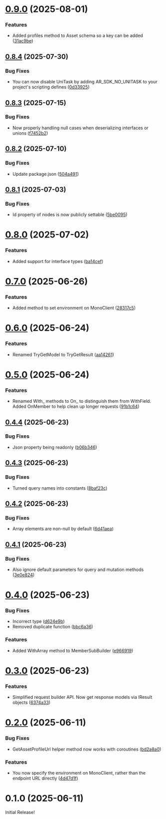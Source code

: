 # [0.9.0](https://github.com/futureversecom/sdk-unity-asset-register/compare/v0.8.4...v0.9.0) (2025-08-01)


### Features

* Added profiles method to Asset schema so a key can be added ([31ac9be](https://github.com/futureversecom/sdk-unity-asset-register/commit/31ac9befdb7dc8dcec572ad6800b35341f178adc))



## [0.8.4](https://github.com/futureversecom/sdk-unity-asset-register/compare/v0.8.3...v0.8.4) (2025-07-30)


### Bug Fixes

* You can now disable UniTask by adding AR_SDK_NO_UNITASK to your project's scripting defines ([0d33925](https://github.com/futureversecom/sdk-unity-asset-register/commit/0d3392558a4d83f8c4490db3816a0e53d63246e4))



## [0.8.3](https://github.com/futureversecom/sdk-unity-asset-register/compare/v0.8.2...v0.8.3) (2025-07-15)


### Bug Fixes

* Now properly handling null cases when deserializing interfaces or unions ([f7452b2](https://github.com/futureversecom/sdk-unity-asset-register/commit/f7452b20733345be91e77ac4c9f51c2a2232e49b))



## [0.8.2](https://github.com/futureversecom/sdk-unity-asset-register/compare/v0.8.1...v0.8.2) (2025-07-10)


### Bug Fixes

* Update package.json ([504a491](https://github.com/futureversecom/sdk-unity-asset-register/commit/504a4915806d7e676de2901dcecbbd9d60b74285))



## [0.8.1](https://github.com/futureversecom/sdk-unity-asset-register/compare/v0.8.0...v0.8.1) (2025-07-03)


### Bug Fixes

* Id property of nodes is now publicly settable ([5be0095](https://github.com/futureversecom/sdk-unity-asset-register/commit/5be0095567beae59f5a88e65629c919132aead1b))



# [0.8.0](https://github.com/futureversecom/sdk-unity-asset-register/compare/v0.7.0...v0.8.0) (2025-07-02)


### Features

* Added support for interface types ([ba14cef](https://github.com/futureversecom/sdk-unity-asset-register/commit/ba14cef71cfbb9ac7a8572d8a2befcd6513c80ec))



# [0.7.0](https://github.com/futureversecom/sdk-unity-asset-register/compare/v0.6.0...v0.7.0) (2025-06-26)


### Features

* Added method to set environment on MonoClient ([28317c5](https://github.com/futureversecom/sdk-unity-asset-register/commit/28317c5f264500242bc084e62f5f2b4033ca494f))



# [0.6.0](https://github.com/futureversecom/sdk-unity-asset-register/compare/v0.5.0...v0.6.0) (2025-06-24)


### Features

* Renamed TryGetModel to TryGetResult ([aa14261](https://github.com/futureversecom/sdk-unity-asset-register/commit/aa14261f71f1c7ed0eb55bb0e0003de260532020))



# [0.5.0](https://github.com/futureversecom/sdk-unity-asset-register/compare/v0.4.4...v0.5.0) (2025-06-24)


### Features

* Renamed With_ methods to On_ to distinguish them from WithField. Added OnMember to help clean up longer requests ([91b1c64](https://github.com/futureversecom/sdk-unity-asset-register/commit/91b1c646e258c1772f85ecad1719dda54f5fbd4f))



## [0.4.4](https://github.com/futureversecom/sdk-unity-asset-register/compare/v0.4.3...v0.4.4) (2025-06-23)


### Bug Fixes

* Json property being readonly ([b06b346](https://github.com/futureversecom/sdk-unity-asset-register/commit/b06b346c2bf9f6bb162dc61e35c4ae54ae4c19e4))



## [0.4.3](https://github.com/futureversecom/sdk-unity-asset-register/compare/v0.4.2...v0.4.3) (2025-06-23)


### Bug Fixes

* Turned query names into constants ([8baf23c](https://github.com/futureversecom/sdk-unity-asset-register/commit/8baf23ca120045dde3ba3854ec03873472cfe24b))



## [0.4.2](https://github.com/futureversecom/sdk-unity-asset-register/compare/v0.4.1...v0.4.2) (2025-06-23)


### Bug Fixes

* Array elements are non-null by default ([6d41aea](https://github.com/futureversecom/sdk-unity-asset-register/commit/6d41aea6dac5ecab10dd0b41d257dbc19844f8b7))



## [0.4.1](https://github.com/futureversecom/sdk-unity-asset-register/compare/v0.4.0...v0.4.1) (2025-06-23)


### Bug Fixes

* Also ignore default parameters for query and mutation methods ([3e0e824](https://github.com/futureversecom/sdk-unity-asset-register/commit/3e0e824caf62deb6e715c929b5aef4c6988d146f))



# [0.4.0](https://github.com/futureversecom/sdk-unity-asset-register/compare/v0.3.0...v0.4.0) (2025-06-23)


### Bug Fixes

* Incorrect type ([d624e9b](https://github.com/futureversecom/sdk-unity-asset-register/commit/d624e9b8b7c70e5732af9ed3de12cf2540770d41))
* Removed duplicate function ([bbc6a36](https://github.com/futureversecom/sdk-unity-asset-register/commit/bbc6a36a84f6c35478d9daf2f9c573051ffe27fb))


### Features

* Added WithArray method to MemberSubBuilder ([e966919](https://github.com/futureversecom/sdk-unity-asset-register/commit/e96691920dfd002d2a71655af47c03eaa35179a7))



# [0.3.0](https://github.com/futureversecom/sdk-unity-asset-register/compare/v0.2.0...v0.3.0) (2025-06-23)


### Features

* Simplified request builder API. Now get response models via IResult objects ([6374a33](https://github.com/futureversecom/sdk-unity-asset-register/commit/6374a33d4b170f4f50eec829654213eace691354))



# [0.2.0](https://github.com/futureversecom/sdk-unity-asset-register/compare/v0.1.0...v0.2.0) (2025-06-11)


### Bug Fixes

* GetAssetProfileUrl helper method now works with coroutines ([bd2a8a0](https://github.com/futureversecom/sdk-unity-asset-register/commit/bd2a8a0ad89e6d7854ba33afe14ded73890a8856))


### Features

* You now specify the environment on MonoClient, rather than the endpoint URL directly ([4d47d1f](https://github.com/futureversecom/sdk-unity-asset-register/commit/4d47d1f2a1e03d92857aefbe254c4197a679e07d))



# 0.1.0 (2025-06-11)

Initial Release!
